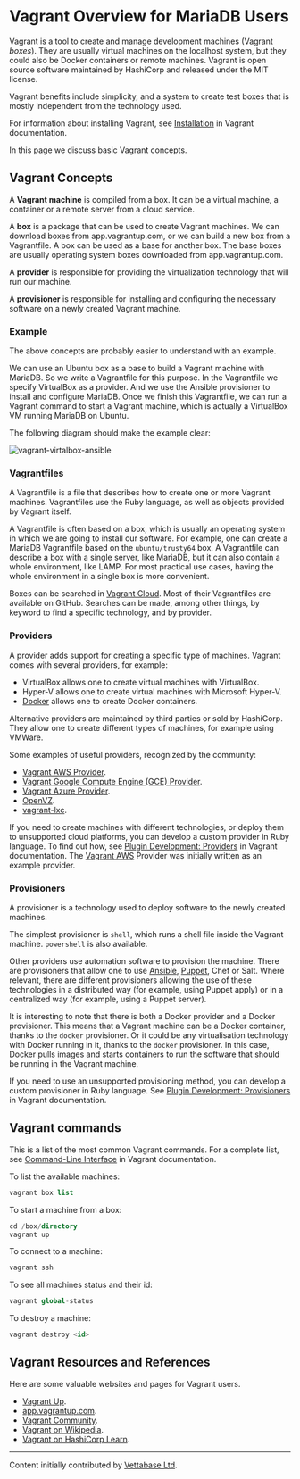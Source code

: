 # Vagrant Overview for MariaDB Users

Vagrant is a tool to create and manage development machines (Vagrant <em>boxes</em>).  They are usually virtual machines on the localhost system, but they could also be Docker containers or remote machines. Vagrant is open source software maintained by HashiCorp and released under the MIT license.

Vagrant benefits include simplicity, and a system to create test boxes that is mostly independent from the technology used.

For information about installing Vagrant, see [Installation](https://www.vagrantup.com/docs/installation) in Vagrant documentation.

In this page we discuss basic Vagrant concepts.

## Vagrant Concepts

A <strong>Vagrant machine</strong> is compiled from a box. It can be a virtual machine, a container or a remote server from a cloud service.

A <strong>box</strong> is a package that can be used to create Vagrant machines. We can download boxes from app.vagrantup.com, or we can build a new box from a Vagrantfile. A box can be used as a base for another box. The base boxes are usually operating system boxes downloaded from app.vagrantup.com.

A <strong>provider</strong> is responsible for providing the virtualization technology that will run our machine.

A <strong>provisioner</strong> is responsible for installing and configuring the necessary software on a newly created Vagrant machine.

### Example

The above concepts are probably easier to understand with an example.

We can use an Ubuntu box as a base to build a Vagrant machine with MariaDB. So we write a Vagrantfile for this purpose. In the Vagrantfile we specify VirtualBox as a provider. And we use the Ansible provisioner to install and configure MariaDB. Once we finish this Vagrantfile, we can run a Vagrant command to start a Vagrant machine, which is actually a VirtualBox VM running MariaDB on Ubuntu.

The following diagram should make the example clear:

<img src="/kb/en/vagrant-overview-for-mariadb-users/+image/vagrant-virtalbox-ansible" alt="vagrant-virtalbox-ansible" title="vagrant-virtalbox-ansible">

### Vagrantfiles

A Vagrantfile is a file that describes how to create one or more Vagrant machines. Vagrantfiles use the Ruby language, as well as objects provided by Vagrant itself.

A Vagrantfile is often based on a box, which is usually an operating system in which we are going to install our software. For example, one can create a MariaDB Vagrantfile based on the `ubuntu/trusty64` box. A Vagrantfile can describe a box with a single server, like MariaDB, but it can also contain a whole environment, like LAMP. For most practical use cases, having the whole environment in a single box is more convenient.

Boxes can be searched in [Vagrant Cloud](https://app.vagrantup.com/boxes/search). Most of their Vagrantfiles are available on GitHub. Searches can be made, among other things, by keyword to find a specific technology, and by provider.

### Providers

A provider adds support for creating a specific type of machines. Vagrant comes with several providers, for example:

- VirtualBox allows one to create virtual machines with VirtualBox.
- Hyper-V allows one to create virtual machines with Microsoft Hyper-V.
- [Docker](/mariadb-administration/getting-installing-and-upgrading-mariadb/binary-packages/automated-mariadb-deployment-and-administration/docker-and-mariadb) allows one to create Docker containers.

Alternative providers are maintained by third parties or sold by HashiCorp. They allow one to create different types of machines, for example using VMWare.

Some examples of useful providers, recognized by the community:

- [Vagrant AWS Provider](https://github.com/mitchellh/vagrant-aws).
- [Vagrant Google Compute Engine (GCE) Provider](https://github.com/mitchellh/vagrant-google).
- [Vagrant Azure Provider](https://github.com/Azure/vagrant-azure).
- [OpenVZ](https://app.vagrantup.com/OpenVZ).
- [vagrant-lxc](https://github.com/fgrehm/vagrant-lxc).

If you need to create machines with different technologies, or deploy them to unsupported cloud platforms, you can develop a custom provider in Ruby language. To find out how, see [Plugin Development: Providers](https://www.vagrantup.com/docs/plugins/providers) in Vagrant documentation. The [Vagrant AWS](https://github.com/mitchellh/vagrant-aws) Provider was initially written as an example provider.

### Provisioners

A provisioner is a technology used to deploy software to the newly created machines.

The simplest provisioner is `shell`, which runs a shell file inside the Vagrant machine. `powershell` is also available.

Other providers use automation software to provision the machine. There are provisioners that allow one to use [Ansible](/mariadb-administration/getting-installing-and-upgrading-mariadb/binary-packages/automated-mariadb-deployment-and-administration/ansible-and-mariadb), [Puppet](/kb/en/automated-mariadb-deployment-and-administration-puppet-and-mariadb/), Chef or Salt. Where relevant, there are different provisioners allowing the use of these technologies in a distributed way (for example, using Puppet apply) or in a centralized way (for example, using a Puppet server).

It is interesting to note that there is both a Docker provider and a Docker provisioner. This means that a Vagrant machine can be a Docker container, thanks to the `docker` provisioner. Or it could be any virtualisation technology with Docker running in it, thanks to the `docker` provisioner. In this case, Docker pulls images and starts containers to run the software that should be running in the Vagrant machine.

If you need to use an unsupported provisioning method, you can develop a custom provisioner in Ruby language. See [Plugin Development: Provisioners](https://www.vagrantup.com/docs/plugins/provisioners) in Vagrant documentation.

## Vagrant commands

This is a list of the most common Vagrant commands. For a complete list, see [Command-Line Interface](https://www.vagrantup.com/docs/cli) in Vagrant documentation.

To list the available machines:

```sql
vagrant box list
```

To start a machine from a box:

```sql
cd /box/directory
vagrant up
```

To connect to a machine:

```sql
vagrant ssh
```

To see all machines status and their id:

```sql
vagrant global-status
```

To destroy a machine:

```sql
vagrant destroy <id>
```

## Vagrant Resources and References

Here are some valuable websites and pages for Vagrant users.

- [Vagrant Up](https://www.vagrantup.com/).
- [app.vagrantup.com](https://app.vagrantup.com/).
- [Vagrant Community](https://www.vagrantup.com/community).
- [Vagrant on Wikipedia](https://en.wikipedia.org/wiki/Vagrant_(software)).
- [Vagrant on HashiCorp Learn](https://learn.hashicorp.com/vagrant).

---

Content initially contributed by [Vettabase Ltd](https://vettabase.com/).